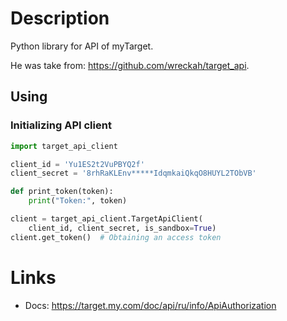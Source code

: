 # Description

Python library for API of myTarget.

He was take from: https://github.com/wreckah/target_api.

## Using

### Initializing API client

```python
import target_api_client

client_id = 'Yu1ES2t2VuPBYQ2f'
client_secret = '8rhRaKLEnv*****IdqmkaiQkqO8HUYL2TObVB'

def print_token(token):
    print("Token:", token)

client = target_api_client.TargetApiClient(
    client_id, client_secret, is_sandbox=True)
client.get_token()  # Obtaining an access token
```

# Links

- Docs: https://target.my.com/doc/api/ru/info/ApiAuthorization
